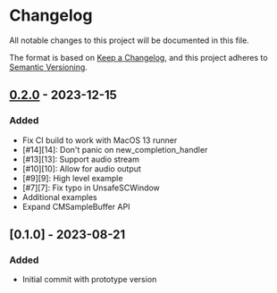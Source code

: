 # Changelog

All notable changes to this project will be documented in this file.

The format is based on [Keep a Changelog](https://keepachangelog.com/en/1.0.0/),
and this project adheres to [Semantic Versioning](https://semver.org/spec/v2.0.0.html).


## [0.2.0] - 2023-12-15

### Added
  - Fix CI build to work with MacOS 13 runner
  - [#14][14]: Don't panic on new_completion_handler
  - [#13][13]: Support audio stream
  - [#10][10]: Allow for audio output
  - [#9][9]: High level example
  - [#7][7]: Fix typo in UnsafeSCWindow
  - Additional examples
  - Expand CMSampleBuffer API

## [0.1.0] - 2023-08-21

### Added
  - Initial commit with prototype version 

[unreleased]: https://github.com/svtlabs/screencapturekit-rs/compare/v0.2.0...HEAD
[0.2.0]:  https://github.com/svtlabs/screencapturekit-rs/compare/v0.1.0...v0.2.0
[0.0.1]: https://github.com/svtlabs/screencapturekit-rs/releases/tag/v0.1.0
